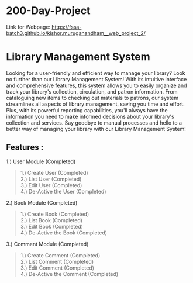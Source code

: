 # 200-Day-Project
Link for Webpage: https://fssa-batch3.github.io/kishor.muruganandham__web_project_2/

# Library Management System
Looking for a user-friendly and efficient way to manage your library? Look no further than our Library Management System! With its intuitive interface and comprehensive features, this system allows you to easily organize and track your library's collection, circulation, and patron information. From cataloguing new items to checking out materials to patrons, our system streamlines all aspects of library management, saving you time and effort. Plus, with its powerful reporting capabilities, you'll always have the information you need to make informed decisions about your library's collection and services. Say goodbye to manual processes and hello to a better way of managing your library with our Library Management System!


## Features :


1.) User Module (Completed) <br>
> 1.) Create User (Completed) <br>
>2.) List User (Completed) <br>
>3.) Edit User (Completed) <br>
>4.) De-Active the User (Completed) <br>

2.) Book Module (Completed) <br>
>1.) Create Book (Completed) <br>
>2.) List Book (Completed) <br>
>3.) Edit Book (Completed) <br>
>4.) De-Active the Book (Completed) <br>
    
3.) Comment Module (Completed) <br>
>1.) Create Comment (Completed) <br>
>2.) List Comment (Completed) <br>
>3.) Edit Comment (Completed) <br>
>4.) De-Active the Comment (Completed) <br>
